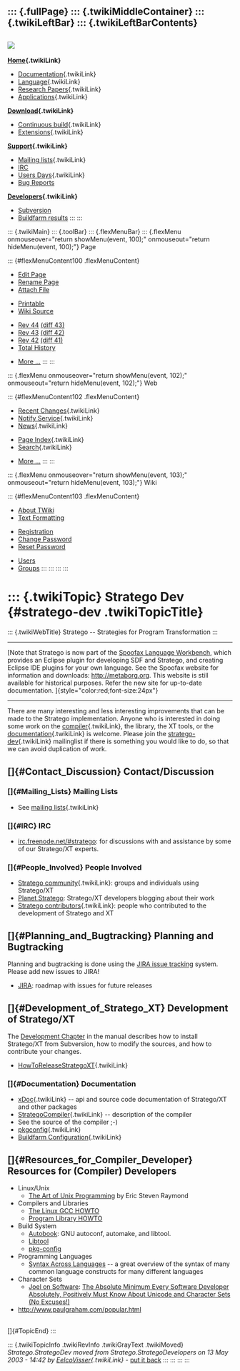 ::: {.fullPage}
::: {.twikiMiddleContainer}
::: {.twikiLeftBar}
::: {.twikiLeftBarContents}
  ----------------------------------------------------------------------------------
  [![](../pub/Stratego/StrategoLogo/StrategoLogoTextlessWhite-100px.png)](WebHome)
  ----------------------------------------------------------------------------------

**[Home](WebHome){.twikiLink}**

-   [Documentation](StrategoDocumentation){.twikiLink}
-   [Language](StrategoLanguage){.twikiLink}
-   [Research Papers](StrategoPublications){.twikiLink}
-   [Applications](StrategoApplication){.twikiLink}

**[Download](StrategoDownload){.twikiLink}**

-   [Continuous build](ContinuousBuild){.twikiLink}
-   [Extensions](AdditionalPackageDownload){.twikiLink}

**[Support](StrategoSupport){.twikiLink}**

-   [Mailing lists](MailingList){.twikiLink}
-   [IRC](irc://irc.freenode.net/#stratego)
-   [Users Days](StrategoUsersDay){.twikiLink}
-   [Bug Reports](http://yellowgrass.org/project/StrategoXT)

**[Developers](StrategoDev){.twikiLink}**

-   [Subversion](https://svn.strategoxt.org/repos/StrategoXT/strategoxt/trunk)
-   [Buildfarm
    results](http://hydra.nixos.org/jobset/strategoxt/strategoxt-release/all)
:::
:::

::: {.twikiMain}
::: {.toolBar}
::: {.flexMenuBar}
::: {.flexMenu onmouseover="return showMenu(event, 100);" onmouseout="return hideMenu(event, 100);"}
Page

::: {#flexMenuContent100 .flexMenuContent}
-   [Edit
    Page](http://www.program-transformation.org/edit/Stratego/StrategoDev?t=1536825360)
-   [Rename
    Page](http://www.program-transformation.org/rename/Stratego/StrategoDev)
-   [Attach
    File](http://www.program-transformation.org/attach/Stratego/StrategoDev)

<!-- -->

-   [Printable](http://www.program-transformation.org/view/Stratego/StrategoDev?skin=print.pattern)
-   [Wiki
    Source](http://www.program-transformation.org/view/Stratego/StrategoDev?skin=text&raw=on&contenttype=text/plain)

<!-- -->

-   [Rev
    44](http://www.program-transformation.org/view/Stratego/StrategoDev?rev=1.44)
    [(diff 43)](http://www.program-transformation.org/rdiff/Stratego/StrategoDev?rev1=1.44&rev2=1.43)
-   [Rev
    43](http://www.program-transformation.org/view/Stratego/StrategoDev?rev=1.43)
    [(diff 42)](http://www.program-transformation.org/rdiff/Stratego/StrategoDev?rev1=1.43&rev2=1.42)
-   [Rev
    42](http://www.program-transformation.org/view/Stratego/StrategoDev?rev=1.42)
    [(diff 41)](http://www.program-transformation.org/rdiff/Stratego/StrategoDev?rev1=1.42&rev2=1.41)
-   [Total
    History](http://www.program-transformation.org/rdiff/Stratego/StrategoDev)

<!-- -->

-   [More
    \...](http://www.program-transformation.org/oops/Stratego/StrategoDev?template=oopsmore&param1=1.44&param2=1.44)
:::
:::

::: {.flexMenu onmouseover="return showMenu(event, 102);" onmouseout="return hideMenu(event, 102);"}
Web

::: {#flexMenuContent102 .flexMenuContent}
-   [Recent Changes](WebChanges){.twikiLink}
-   [Notify Service](WebNotify){.twikiLink}
-   [News](WebNews){.twikiLink}

<!-- -->

-   [Page Index](WebIndex){.twikiLink}
-   [Search](WebSearch){.twikiLink}

<!-- -->

-   [More
    \...](http://www.program-transformation.org/oops/Stratego/StrategoDev?template=oopsmore&param1=1.44&param2=1.44)
:::
:::

::: {.flexMenu onmouseover="return showMenu(event, 103);" onmouseout="return hideMenu(event, 103);"}
Wiki

::: {#flexMenuContent103 .flexMenuContent}
-   [About
    TWiki](http://www.program-transformation.org/view/TWiki/WebHome)
-   [Text
    Formatting](http://www.program-transformation.org/view/TWiki/TextFormattingRules)

<!-- -->

-   [Registration](http://www.program-transformation.org/view/TWiki/TWikiRegistration)
-   [Change
    Password](http://www.program-transformation.org/view/TWiki/ChangePassword)
-   [Reset
    Password](http://www.program-transformation.org/view/TWiki/ResetPassword)

<!-- -->

-   [Users](http://www.program-transformation.org/view/Main/TWikiUsers)
-   [Groups](http://www.program-transformation.org/view/Main/TWikiGroups)
:::
:::
:::
:::

::: {.twikiTopic}
Stratego Dev {#stratego-dev .twikiTopicTitle}
============

::: {.twikiWebTitle}
Stratego \-- Strategies for Program Transformation
:::

------------------------------------------------------------------------

[Note that Stratego is now part of the [Spoofax Language
Workbench](http://metaborg.org/spoofax), which provides an Eclipse
plugin for developing SDF and Stratego, and creating Eclipse IDE plugins
for your own language. See the Spoofax website for information and
downloads: <http://metaborg.org>. This website is still available for
historical purposes. Refer the new site for up-to-date documentation.
]{style="color:red;font-size:24px"}

------------------------------------------------------------------------

There are many interesting and less interesting improvements that can be
made to the Stratego implementation. Anyone who is interested in doing
some work on the [compiler](StrategoCompiler){.twikiLink}, the library,
the XT tools, or the [documentation](StrategoDocumentation){.twikiLink}
is welcome. Please join the [stratego-dev](MailingList){.twikiLink}
mailinglist if there is something you would like to do, so that we can
avoid duplication of work.

[]{#Contact_Discussion} Contact/Discussion
------------------------------------------

### []{#Mailing_Lists} Mailing Lists

-   See [mailing lists](MailingList){.twikiLink}

### []{#IRC} IRC

-   [irc.freenode.net/\#stratego](irc://irc.freenode.net/#stratego): for
    discussions with and assistance by some of our Stratego/XT experts.

### []{#People_Involved} People Involved

-   [Stratego community](StrategoCommunity){.twikiLink}: groups and
    individuals using Stratego/XT
-   [Planet Stratego](http://planet.strategoxt.org/): Stratego/XT
    developers blogging about their work
-   [Stratego contributors](StrategoContributors){.twikiLink}: people
    who contributed to the development of Stratego and XT

[]{#Planning_and_Bugtracking} Planning and Bugtracking
------------------------------------------------------

Planning and bugtracking is done using the [JIRA issue
tracking](http://bugs.strategoxt.org) system. Please add new issues to
JIRA!

-   [JIRA](http://bugs.strategoxt.org/browse/STR?report=com.atlassian.jira.plugin.system.project:roadmap-panel):
    roadmap with issues for future releases

[]{#Development_of_Stratego_XT} Development of Stratego/XT
----------------------------------------------------------

The [Development
Chapter](http://hydra.nixos.org/job/strategoxt-docs/strategoxt-manual/html/latest/download/1/manual/chunk-chapter/development.html)
in the manual describes how to install Stratego/XT from Subversion, how
to modify the sources, and how to contribute your changes.

-   [HowToReleaseStrategoXT](HowToReleaseStrategoXT){.twikiLink}

### []{#Documentation} Documentation

-   [xDoc](ExtendibleDocumentationGenerator){.twikiLink} \-- api and
    source code documentation of Stratego/XT and other packages
-   [StrategoCompiler](StrategoCompiler){.twikiLink} \-- description of
    the compiler
-   See the source of the compiler ;-)
-   [pkgconfig](PkgConfig){.twikiLink}
-   [Buildfarm Configuration](BuildfarmConfiguration){.twikiLink}

[]{#Resources_for_Compiler_Developer} Resources for (Compiler) Developers
-------------------------------------------------------------------------

-   Linux/Unix
    -   [The Art of Unix
        Programming](http://www.catb.org/~esr/writings/taoup/html/) by
        Eric Steven Raymond
-   Compilers and Libraries
    -   [The Linux GCC
        HOWTO](http://electron.phys.dal.ca/GCC-HOWTO.html)
    -   [Program Library
        HOWTO](http://www.dwheeler.com/program-library/Program-Library-HOWTO/)
-   Build System
    -   [Autobook](http://sources.redhat.com/autobook/): GNU autoconf,
        automake, and libtool.
    -   [Libtool](http://www.gnu.org/software/libtool/libtool.html)
    -   [pkg-config](http://pkgconfig.freedesktop.org)
-   Programming Languages
    -   [Syntax Across
        Languages](http://merd.sourceforge.net/pixel/language-study/syntax-across-languages.html)
        \-- a great overview of the syntax of many common language
        constructs for many different languages
-   Character Sets
    -   [Joel on Software](http://www.joelonsoftware.com/index.html):
        [The Absolute Minimum Every Software Developer Absolutely,
        Positively Must Know About Unicode and Character Sets (No
        Excuses!)](http://www.joelonsoftware.com/articles/Unicode.html)
-   <http://www.paulgraham.com/popular.html>

\
[]{#TopicEnd}
:::

::: {.twikiTopicInfo .twikiRevInfo .twikiGrayText .twikiMoved}
*Stratego.StrategoDev moved from Stratego.StrategoDevelopers on 13 May
2003 - 14:42 by [EelcoVisser](../Main/EelcoVisser){.twikiLink}* - [put
it
back](http://www.program-transformation.org/rename/Stratego/StrategoDev?newweb=Stratego&newtopic=StrategoDevelopers&confirm=on "Click to move topic back to previous location, with option to change references.")
:::
:::
:::
:::
